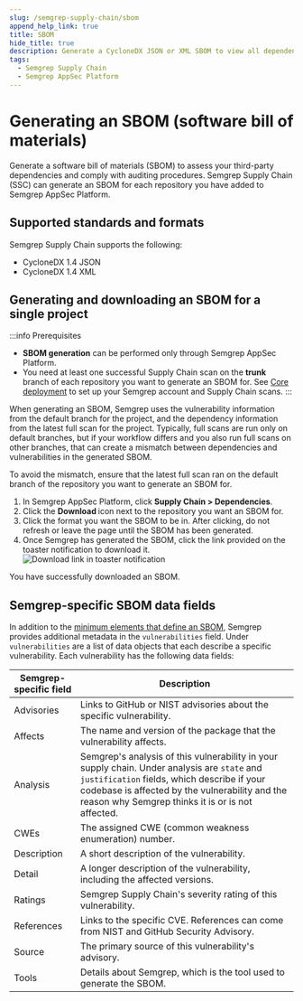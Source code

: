 ```yaml
---
slug: /semgrep-supply-chain/sbom
append_help_link: true
title: SBOM
hide_title: true
description: Generate a CycloneDX JSON or XML SBOM to view all dependencies of a repository.
tags:
  - Semgrep Supply Chain
  - Semgrep AppSec Platform
---
```


# Generating an SBOM (software bill of materials)

Generate a software bill of materials (SBOM) to assess your third-party dependencies and comply with auditing procedures. Semgrep Supply Chain (SSC) can generate an SBOM for each repository you have added to Semgrep AppSec Platform.

## Supported standards and formats

Semgrep Supply Chain supports the following:

- CycloneDX 1.4 JSON
- CycloneDX 1.4 XML

## Generating and downloading an SBOM for a single project

:::info Prerequisites
- **SBOM generation** can be performed only through Semgrep AppSec Platform.
- You need at least one successful Supply Chain scan on the **trunk** branch of each repository you want to generate an SBOM for. See [<i class="fa-regular fa-file-lines"></i> Core deployment](/deployment/core-deployment) to set up your Semgrep account and Supply Chain scans.
:::

When generating an SBOM, Semgrep uses the vulnerability information from the default branch for the project, and the dependency information from the latest full scan for the project. Typically, full scans are run only on default branches, but if your workflow differs and you also run full scans on other branches, that can create a mismatch between dependencies and vulnerabilities in the generated SBOM.

To avoid the mismatch, ensure that the latest full scan ran on the default branch of the repository you want to generate an SBOM for.

1. In Semgrep AppSec Platform, click **Supply Chain > Dependencies**.
2. Click the **Download <i class="fa-solid fa-download"></i>** icon next to the repository you want an SBOM for.
3. Click the format you want the SBOM to be in. After clicking, do not refresh or leave the page until the SBOM has been generated.
3. Once Semgrep has generated the SBOM, click the link provided on the toaster notification to download it.
    ![Download link in toaster notification](/img/download-sbom.png)

You have successfully downloaded an SBOM.

## Semgrep-specific SBOM data fields

In addition to the [<i class="fas fa-external-link fa-xs"></i> minimum elements that define an SBOM](https://www.ntia.doc.gov/files/ntia/publications/sbom_minimum_elements_report.pdf), Semgrep provides additional metadata in the `vulnerabilities` field. Under `vulnerabilities` are a list of data objects that each describe a specific vulnerability. Each vulnerability has the following data fields:

| Semgrep-specific field | Description |
| -------  | ------ |
| Advisories  | Links to GitHub or NIST advisories about the specific vulnerability. |
| Affects | The name and version of the package that the vulnerability affects. |
| Analysis | Semgrep's analysis of this vulnerability in your supply chain. Under analysis are `state` and `justification` fields, which describe if your codebase is affected by the vulnerability and the reason why Semgrep thinks it is or is not affected. |
| CWEs | The assigned CWE (common weakness enumeration) number. |
| Description | A short description of the vulnerability. |
| Detail | A longer description of the vulnerability, including the affected versions. |
| Ratings | Semgrep Supply Chain's severity rating of this vulnerability. |
| References | Links to the specific CVE. References can come from NIST and GitHub Security Advisory. |
| Source | The primary source of this vulnerability's advisory. |
| Tools | Details about Semgrep, which is the tool used to generate the SBOM. |
